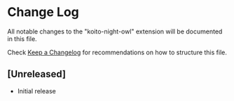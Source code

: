 # Change Log

All notable changes to the "koito-night-owl" extension will be documented in this file.

Check [Keep a Changelog](http://keepachangelog.com/) for recommendations on how to structure this file.

## [Unreleased]

- Initial release
